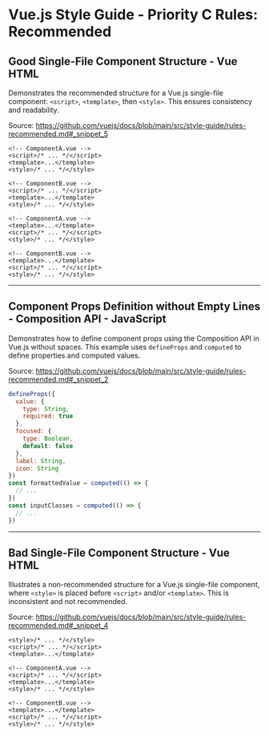 # Vue.js Style Guide - Priority C Rules: Recommended

## Good Single-File Component Structure - Vue HTML

Demonstrates the recommended structure for a Vue.js single-file component: `<script>`, `<template>`, then `<style>`. This ensures consistency and readability.

Source: https://github.com/vuejs/docs/blob/main/src/style-guide/rules-recommended.md#_snippet_5

```vue-html
<!-- ComponentA.vue -->
<script>/* ... */</script>
<template>...</template>
<style>/* ... */</style>

<!-- ComponentB.vue -->
<script>/* ... */</script>
<template>...</template>
<style>/* ... */</style>
```

```vue-html
<!-- ComponentA.vue -->
<template>...</template>
<script>/* ... */</script>
<style>/* ... */</style>

<!-- ComponentB.vue -->
<template>...</template>
<script>/* ... */</script>
<style>/* ... */</style>
```

---

## Component Props Definition without Empty Lines - Composition API - JavaScript

Demonstrates how to define component props using the Composition API in Vue.js without spaces. This example uses `defineProps` and `computed` to define properties and computed values.

Source: https://github.com/vuejs/docs/blob/main/src/style-guide/rules-recommended.md#_snippet_2

```javascript
defineProps({
  value: {
    type: String,
    required: true
  },
  focused: {
    type: Boolean,
    default: false
  },
  label: String,
  icon: String
})
const formattedValue = computed(() => {
  // ...
})
const inputClasses = computed(() => {
  // ...
})
```

---

## Bad Single-File Component Structure - Vue HTML

Illustrates a non-recommended structure for a Vue.js single-file component, where `<style>` is placed before `<script>` and/or `<template>`. This is inconsistent and not recommended.

Source: https://github.com/vuejs/docs/blob/main/src/style-guide/rules-recommended.md#_snippet_4

```vue-html
<style>/* ... */</style>
<script>/* ... */</script>
<template>...</template>
```

```vue-html
<!-- ComponentA.vue -->
<script>/* ... */</script>
<template>...</template>
<style>/* ... */</style>

<!-- ComponentB.vue -->
<template>...</template>
<script>/* ... */</script>
<style>/* ... */</style>
```
